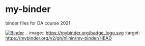 # my-binder
binder files for DA course 2021

[![Binder](https://mybinder.org/badge_logo.svg)](https://mybinder.org/v2/gh/nlihin/my-binder/HEAD)
.. image:: https://mybinder.org/badge_logo.svg
 :target: https://mybinder.org/v2/gh/nlihin/my-binder/HEAD
